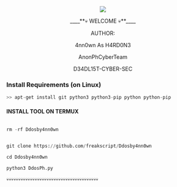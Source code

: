 <p align="center"><img src="https://user-images.githubusercontent.com/104662886/220317922-aa955116-006a-46e7-a3e5-e98512ba7d10.gif"></br>
<p align="center" font color="yellow">
____**💀 WELCOME 💀**____

<p align="center" font color="green">
AUTHOR:
<p align="center" font color="red">
4nn0wn As H4RD0N3

</br>
<p align="center" font color="green">
      AnonPhCyberTeam
</p>
<p align="center" font color="red">
      D34DL15T-CYBER-SEC
</p>



### Install Requirements (on Linux)

```python
>> apt-get install git python3 python3-pip python python-pip
```

#### INSTALL TOOL ON TERMUX
```python

rm -rf Ddosby4nn0wn


git clone https://github.com/freakscript/Ddosby4nn0wn

cd Ddosby4nn0wn

python3 DdosPh.py

💀💀💀💀💀💀💀💀💀💀💀💀💀💀💀💀💀💀💀💀💀💀💀💀💀💀💀💀💀💀💀💀💀💀💀💀💀💀💀
